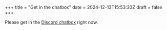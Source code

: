 +++
title = "Get in the chatbox"
date = 2024-12-13T15:53:33Z
draft = false
+++

Please get in the [Discord chatbox](https://discord.gg/WRFv7Wvb3P) right now.
